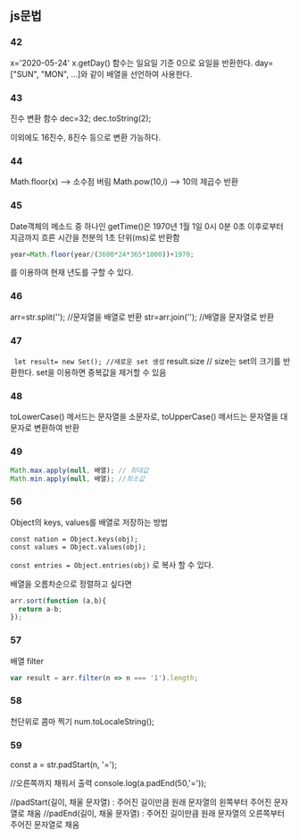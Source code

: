 ## js문법

### 42
x='2020-05-24'
x.getDay() 함수는 일요일 기준 0으로 요일을 반환한다.
day=["SUN", "MON", ...]와 같이 배열을 선언하여 사용한다.

### 43
진수 변환 함수
dec=32;
dec.toString(2);

이외에도 16진수, 8진수 등으로 변환 가능하다.

### 44
Math.floor(x) --> 소수점 버림
Math.pow(10,i) --> 10의 제곱수 반환

### 45
Date객체의 메소드 중 하나인 getTime()은 1970년 1월 1일 0시 0분 0초 이후로부터 지금까지 흐른 시간을 천분의 1초 단위(ms)로 반환함
```javascript
year=Math.floor(year/(3600*24*365*1000))+1970;
```
를 이용하여 현재 년도를 구할 수 있다.

### 46
arr=str.split(''); //문자열을 배열로 반환
str=arr.join(''); //배열을 문자열로 반환

### 47
``` let result= new Set(); //새로운 set 생성```
result.size // size는 set의 크기를 반환한다.
set을 이용하면 중복값을 제거할 수 있음

### 48
toLowerCase() 메서드는 문자열을 소문자로, toUpperCase() 메서드는 문자열을 대문자로 변환하여 반환

### 49
```javascript
Math.max.apply(null, 배열); // 최대값
Math.min.apply(null, 배열); //최소값
```

### 56
Object의 keys, values를 배열로 저장하는 방법
```
const nation = Object.keys(obj);
const values = Object.values(obj);
```
``` const entries = Object.entries(obj) ``` 로 복사 할 수 있다.

배열을 오름차순으로 정렬하고 싶다면
```javascript
arr.sort(function (a,b){ 
  return a-b; 
});

```

### 57
배열 filter 
```javascript
var result = arr.filter(n => n === '1').length;
```

### 58
천단위로 콤마 찍기
num.toLocaleString();

### 59
const a = str.padStart(n, '='); 

//오른쪽까지 채워서 출력
console.log(a.padEnd(50,'='));

//padStart(길이, 채울 문자열) : 주어진 길이만큼 원래 문자열의 왼쪽부터 주어진 문자열로 채움
//padEnd(길이, 채울 문자열) : 주어진 길이만큼 원래 문자열의 오른쪽부터 주어진 문자열로 채움
